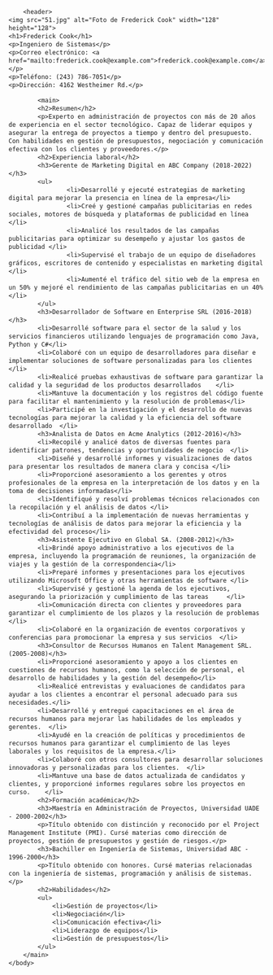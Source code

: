 <html>
    <head>
        <meta charset="UTF-8">
        <title>Currículum Vitae - Frederick Cook</title>
        <link rel="stylesheet" type="text/css" href="style.css">
    </head>
    <body>

        <header>
    <img src="51.jpg" alt="Foto de Frederick Cook" width="128" height="128">
    <h1>Frederick Cook</h1>
    <p>Ingeniero de Sistemas</p>
    <p>Correo electrónico: <a href="mailto:frederick.cook@example.com">frederick.cook@example.com</a></p>
    <p>Teléfono: (243) 786-7051</p>
    <p>Dirección: 4162 Westheimer Rd.</p>
</header>

            <main>
            <h2>Resumen</h2>
            <p>Experto en administración de proyectos con más de 20 años de experiencia en el sector tecnológico. Capaz de liderar equipos y asegurar la entrega de proyectos a tiempo y dentro del presupuesto. Con habilidades en gestión de presupuestos, negociación y comunicación efectiva con los clientes y proveedores.</p>
            <h2>Experiencia laboral</h2>
            <h3>Gerente de Marketing Digital en ABC Company (2018-2022)</h3>
            <ul>
                    <li>Desarrollé y ejecuté estrategias de marketing digital para mejorar la presencia en línea de la empresa</li>
                    <li>Creé y gestioné campañas publicitarias en redes sociales, motores de búsqueda y plataformas de publicidad en línea   </li>
                    <li>Analicé los resultados de las campañas publicitarias para optimizar su desempeño y ajustar los gastos de publicidad </li>
                    <li>Supervisé el trabajo de un equipo de diseñadores gráficos, escritores de contenido y especialistas en marketing digital </li>
                    <li>Aumenté el tráfico del sitio web de la empresa en un 50% y mejoré el rendimiento de las campañas publicitarias en un 40% </li>
            </ul>
            <h3>Desarrollador de Software en Enterprise SRL (2016-2018)</h3>
            <li>Desarrollé software para el sector de la salud y los servicios financieros utilizando lenguajes de programación como Java, Python y C#</li>
            <li>Colaboré con un equipo de desarrolladores para diseñar e implementar soluciones de software personalizadas para los clientes   </li>
            <li>Realicé pruebas exhaustivas de software para garantizar la calidad y la seguridad de los productos desarrollados    </li>
            <li>Mantuve la documentación y los registros del código fuente para facilitar el mantenimiento y la resolución de problemas</li>
            <li>Participé en la investigación y el desarrollo de nuevas tecnologías para mejorar la calidad y la eficiencia del software desarrollado  </li>
            <h3>Analista de Datos en Acme Analytics (2012-2016)</h3>
            <li>Recopilé y analicé datos de diversas fuentes para identificar patrones, tendencias y oportunidades de negocio  </li>
            <li>Diseñé y desarrollé informes y visualizaciones de datos para presentar los resultados de manera clara y concisa </li>
            <li>Proporcioné asesoramiento a los gerentes y otros profesionales de la empresa en la interpretación de los datos y en la toma de decisiones informadas</li>
            <li>Identifiqué y resolví problemas técnicos relacionados con la recopilación y el análisis de datos </li>
            <li>Contribuí a la implementación de nuevas herramientas y tecnologías de análisis de datos para mejorar la eficiencia y la efectividad del proceso</li>
            <h3>Asistente Ejecutivo en Global SA. (2008-2012)</h3>
            <li>Brindé apoyo administrativo a los ejecutivos de la empresa, incluyendo la programación de reuniones, la organización de viajes y la gestión de la correspondencia</li>
            <li>Preparé informes y presentaciones para los ejecutivos utilizando Microsoft Office y otras herramientas de software </li>
            <li>Supervisé y gestioné la agenda de los ejecutivos, asegurando la priorización y cumplimiento de las tareas     </li>
            <li>Comunicación directa con clientes y proveedores para garantizar el cumplimiento de los plazos y la resolución de problemas </li>
            <li>Colaboré en la organización de eventos corporativos y conferencias para promocionar la empresa y sus servicios  </li>
            <h3>Consultor de Recursos Humanos en Talent Management SRL. (2005-2008)</h3>
            <li>Proporcioné asesoramiento y apoyo a los clientes en cuestiones de recursos humanos, como la selección de personal, el desarrollo de habilidades y la gestión del desempeño</li>
            <li>Realicé entrevistas y evaluaciones de candidatos para ayudar a los clientes a encontrar el personal adecuado para sus necesidades.</li>
            <li>Desarrollé y entregué capacitaciones en el área de recursos humanos para mejorar las habilidades de los empleados y gerentes.  </li>
            <li>Ayudé en la creación de políticas y procedimientos de recursos humanos para garantizar el cumplimiento de las leyes laborales y los requisitos de la empresa.</li>
            <li>Colaboré con otros consultores para desarrollar soluciones innovadoras y personalizadas para los clientes.  </li>
            <li>Mantuve una base de datos actualizada de candidatos y clientes, y proporcioné informes regulares sobre los proyectos en curso.    </li>
            <h2>Formación académica</h2>
            <h3>Maestría en Administración de Proyectos, Universidad UADE - 2000-2002</h3>
            <p>Título obtenido con distinción y reconocido por el Project Management Institute (PMI). Cursé materias como dirección de proyectos, gestión de presupuestos y gestión de riesgos.</p>
            <h3>Bachiller en Ingeniería de Sistemas, Universidad ABC - 1996-2000</h3>
            <p>Título obtenido con honores. Cursé materias relacionadas con la ingeniería de sistemas, programación y análisis de sistemas.</p>
            <h2>Habilidades</h2>
            <ul>
                <li>Gestión de proyectos</li>
                <li>Negociación</li>
                <li>Comunicación efectiva</li>
                <li>Liderazgo de equipos</li>
                <li>Gestión de presupuestos</li>
            </ul>
        </main>
    </body>
</html>
